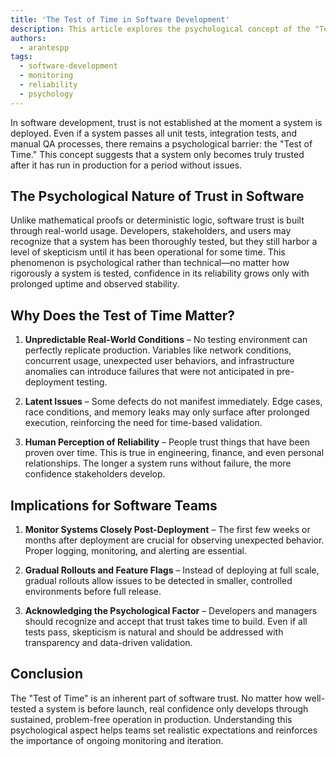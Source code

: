 ```yaml
---
title: 'The Test of Time in Software Development'
description: This article explores the psychological concept of the "Test of Time" in software development—how trust in a system is only fully established after it has been running in production for a while. It discusses why this phenomenon occurs, its implications for software teams, and best practices for ensuring long-term reliability.
authors:
  - arantespp
tags:
  - software-development
  - monitoring
  - reliability
  - psychology
---
```


In software development, trust is not established at the moment a system is deployed. Even if a system passes all unit tests, integration tests, and manual QA processes, there remains a psychological barrier: the "Test of Time." This concept suggests that a system only becomes truly trusted after it has run in production for a period without issues.

## The Psychological Nature of Trust in Software

Unlike mathematical proofs or deterministic logic, software trust is built through real-world usage. Developers, stakeholders, and users may recognize that a system has been thoroughly tested, but they still harbor a level of skepticism until it has been operational for some time. This phenomenon is psychological rather than technical—no matter how rigorously a system is tested, confidence in its reliability grows only with prolonged uptime and observed stability.

## Why Does the Test of Time Matter?

1. **Unpredictable Real-World Conditions** – No testing environment can perfectly replicate production. Variables like network conditions, concurrent usage, unexpected user behaviors, and infrastructure anomalies can introduce failures that were not anticipated in pre-deployment testing.

1. **Latent Issues** – Some defects do not manifest immediately. Edge cases, race conditions, and memory leaks may only surface after prolonged execution, reinforcing the need for time-based validation.

1. **Human Perception of Reliability** – People trust things that have been proven over time. This is true in engineering, finance, and even personal relationships. The longer a system runs without failure, the more confidence stakeholders develop.

## Implications for Software Teams

1. **Monitor Systems Closely Post-Deployment** – The first few weeks or months after deployment are crucial for observing unexpected behavior. Proper logging, monitoring, and alerting are essential.

1. **Gradual Rollouts and Feature Flags** – Instead of deploying at full scale, gradual rollouts allow issues to be detected in smaller, controlled environments before full release.

1. **Acknowledging the Psychological Factor** – Developers and managers should recognize and accept that trust takes time to build. Even if all tests pass, skepticism is natural and should be addressed with transparency and data-driven validation.

## Conclusion

The "Test of Time" is an inherent part of software trust. No matter how well-tested a system is before launch, real confidence only develops through sustained, problem-free operation in production. Understanding this psychological aspect helps teams set realistic expectations and reinforces the importance of ongoing monitoring and iteration.

